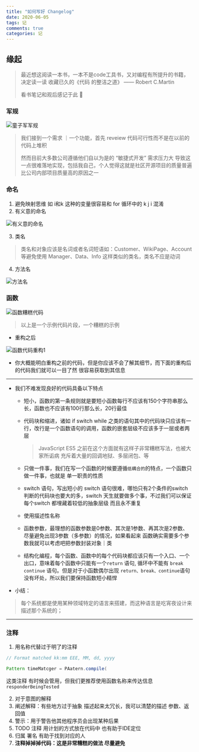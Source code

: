 ```yaml
---
title: "如何写好 Changelog"
date: 2020-06-05
tags: 记
comments: true
categories: 记
---
```




## 缘起

> 最近想这阅读一本书，一本不是code工具书，又对编程有所提升的书籍，决定读一读 收藏已久的《代码 的整洁之道》 —— Robert C.Martin
>
> 看书笔记和观后感记于此 📖





### 军规

![童子军军规](https://tva1.sinaimg.cn/large/007S8ZIlly1gfh7vvop7kj31v70u0aix.jpg)



> 我们接到一个需求 ｜一个功能，首先 reveiew 代码可行性而不是在以前的代码上堆积
>
> 然而目前大多数公司遵循他们自以为是的 “敏捷式开发” 需求压力大 导致这一点很难落地实现，包括我自己，个人觉得这就是社区开源项目的质量普遍比公司内部项目质量高的原因之一



### 命名

1. 避免映射思维 如 i和k 这种的变量很容易和 for 循环中的 k j i 混淆
2. 有义意的命名 

![有义意的命名](https://tva1.sinaimg.cn/large/007S8ZIlly1gfh7vhxnroj31jv0sawib.jpg)

3. 类名

> 类名和对象应该是名词或者名词短语如：Customer、WikiPage、Account 等避免使用 Manager、Data、Info 这样类似的类名，类名不应是动词



4. 方法名

![方法名](https://tva1.sinaimg.cn/large/007S8ZIlly1gfh81f9ze2j32110u0tmr.jpg)



### 函数

![函数糟糕代码](https://tva1.sinaimg.cn/large/007S8ZIlly1gfh884cojmj30u01aq1kx.jpg)



> 以上是一个示例代码片段，一个糟糕的示例



- 重构之后



![函数代码重构1](https://tva1.sinaimg.cn/large/007S8ZIlly1gfh89qu1g4j31o30u0n8l.jpg)



- 你大概能明白重构之前的代码，但是你应该不会了解其细节，而下面的重构后的代码我们就可以一目了然 很容易获取到其信息

---



- 我们不难发现良好的代码具备以下特点

  - 短小，函数的第一条规则就是要短小函数每行不应该有150个字符串那么长，函数也不应该有100行那么长，20行最佳

  - 代码块和缩进，诸如 if switch while 之类的语句其中的代码块只应该有一行，改行是一个函数语句的调用，函数的嵌套层级不应该多于一层或者两层

    > JavaScript ES5 之前在这个方面就有这样子非常糟糕写法，也被大家所诟病 充斥着大量的回调地狱、多层闭包、等

  - 只做一件事，我们在写一个函数的时候要遵循`低耦合的`的特点，一个函数只做一件事，也就是 单一职责的性质
  - switch 语句，写出短小的 switch 语句很难，哪怕只有2个条件的switch 判断的代码块也要大的多，switch 天生就要做多个事，不过我们可以保证每个switch 都埋藏着较低的抽象层级 而且永不重复
  - 使用描述性名称
  - 函数参数，最理想的函数参数是0参数、其次是1参数、再其次是2参数、尽量避免出现3参数（多参数）的情况，如果看起来 函数确实需要多个参数我就可以考虑吧把参数封装对象｜类
  - 结构化编程，每个函数、函数中的每个代码块都应该只有一个入口、一个出口，意味着每个函数中只能有一个`return` 语句, 循环中不能有 `break` `continue` 语句。但是对于小函数偶尔出现 `return、break、continue`语句没有坏处，所以我们要保持函数短小精悍



- 小结：

> 每个系统都是使用某种领域特定的语言来搭建，而这种语言是吃宵夜设计来描述那个系统的；



---

### 注释

1. 用名称代替过于明了的注释

```java
// Format matched kk:mm EEE, MM, dd, yyyy 

Pattern timeMatcger = PAatern.compile(
```

这类注释 有时候会管用，但我们更推荐使用函数名称来传达信息 `responderBeingTested`



2. 对于意图的解释
3. 阐述解释：有些地方过于抽象 描述起来太冗长，我可以清楚的描述 参数、返回值
4. 警示：用于警告他其他程序员会出现某种后果
5. TODO 注释 用计划的方式放在代码中 也有助于IDE定位
6. 归属 署名 有助于找到对应的人
7. **注释掉掉掉代码：这是非常糟糕的做法 尽量避免**

 